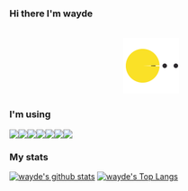 ### Hi there  I'm wayde

<div align="center">
 <br>
 <img src="https://raw.githubusercontent.com/Aniket965/Aniket965/master/pacman.svg?sanitize=true" width="100" height="100">
</div>

### I'm using 

<div style="display:flex">

<img src="https://img.icons8.com/color/48/000000/javascript.png"/>
<img src="https://img.icons8.com/color/48/000000/vue-js.png"/> 
<img src="https://img.icons8.com/color/48/000000/typescript.png"/>
<img src="https://img.icons8.com/color/45/000000/react-native.png"/>
<img src="https://img.icons8.com/dusk/45/000000/webpack.png"/>
<img src="https://img.icons8.com/fluency/45/000000/node-js.png"/> 
<img 
style="width:45px;height45px"
src="https://camo.githubusercontent.com/61e102d7c605ff91efedb9d7e47c1c4a07cef59d3e1da202fd74f4772122ca4e/68747470733a2f2f766974656a732e6465762f6c6f676f2e737667"/> 

</div>

### My stats  
[![wayde's github stats](https://github-readme-stats.vercel.app/api?username=weihuayao&&theme=cobalt)](https://github.com/anuraghazra/github-readme-stats)
[![wayde's Top Langs](https://github-readme-stats.vercel.app/api/top-langs/?username=weihuayao)](https://github.com/ideshun) 
